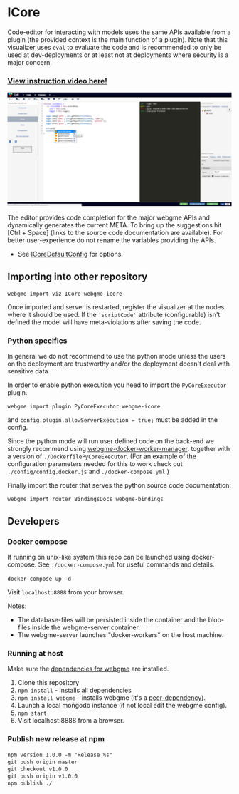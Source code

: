 # ICore
Code-editor for interacting with models uses the same APIs available from a plugin (the provided context is the main function of a plugin).
Note that this visualizer uses `eval` to evaluate the code and is recommended to only be used at dev-deployments or at least not at deployments where security is a major concern.

### [View instruction video here!](https://youtu.be/gDvLnR0iDJQ)


![ICore](images/icore_v030.png "ICore in action - [Ctrl + Space] brings up code suggestions for the major GME APIs.")

The editor provides code completion for the major webgme APIs and dynamically generates the current META. To bring up the suggestions hit [Ctrl + Space] (links to the source code documentation are available). For better user-experience do not rename the variables providing the APIs.

- See [ICoreDefaultConfig](src/visualizers/panels/ICore/ICoreDefaultConfig.json) for options.

## Importing into other repository
```
webgme import viz ICore webgme-icore
```

Once imported and server is restarted, register the visualizer at the nodes where it should be used. If the `'scriptCode'` attribute (configurable) isn't defined the model will have meta-violations after saving the code.

### Python specifics
In general we do not recommend to use the python mode unless the users on the deployment
are trustworthy and/or the deployment doesn't deal with sensitive data.

In order to enable python execution you need to import the `PyCoreExecutor` plugin.

```
webgme import plugin PyCoreExecutor webgme-icore
```

and `config.plugin.allowServerExecution = true;` must be added in the config.

Since the python mode will run user defined code on the back-end we strongly recommend using
[webgme-docker-worker-manager](https://www.npmjs.com/package/webgme-docker-worker-manager).
together with a version of `./DockerfilePyCoreExecutor`. (For an example of the configuration parameters
needed for this to work check out `./config/config.docker.js` and `./docker-compose.yml`.)

Finally import the router that serves the python source code documentation:
```
webgme import router BindingsDocs webgme-bindings
```

## Developers

### Docker compose
If running on unix-like system this repo can be launched using docker-compose.
See `./docker-compose.yml` for useful commands and details.

```docker-compose up -d```

Visit `localhost:8888` from your browser.

Notes:
 - The database-files will be persisted inside the container and the blob-files inside the webgme-server container.
 - The webgme-server launches "docker-workers" on the host machine.

### Running at host
Make sure the [dependencies for webgme](https://github.com/webgme/webgme/blob/master/README.md#dependencies) are installed.
 1. Clone this repository
 2. `npm install` - installs all dependencies
 3. `npm install webgme` - installs webgme (it's a [peer-dependency](https://nodejs.org/en/blog/npm/peer-dependencies/)).
 4. Launch a local mongodb instance (if not local edit the webgme config).
 5. `npm start`
 6. Visit localhost:8888 from a browser.


### Publish new release at npm
 ```
 npm version 1.0.0 -m "Release %s"
 git push origin master
 git checkout v1.0.0
 git push origin v1.0.0
 npm publish ./
 ```
